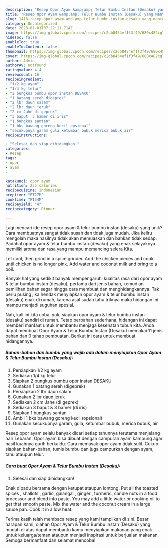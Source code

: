 ```yaml
---
description: "Resep Opor Ayam &amp;amp; Telur Bumbu Instan (Desaku) yang Mantap"
title: "Resep Opor Ayam &amp;amp; Telur Bumbu Instan (Desaku) yang Mantap"
slug: 1418-resep-opor-ayam-and-amp-telur-bumbu-instan-desaku-yang-mantap
category: Uncategorized
date: 2023-01-01T07:22:11.714Z
image: https://img-global.cpcdn.com/recipes/c2db8454ef1f3f49/680x482cq70/opor-ayam-telur-bumbu-instan-desaku-foto-resep-utama.jpg
hideToc: false
enableToc: true
enableTocContent: false
thumbnail: https://img-global.cpcdn.com/recipes/c2db8454ef1f3f49/680x482cq70/opor-ayam-telur-bumbu-instan-desaku-foto-resep-utama.jpg
cover: https://img-global.cpcdn.com/recipes/c2db8454ef1f3f49/680x482cq70/opor-ayam-telur-bumbu-instan-desaku-foto-resep-utama.jpg
author: Admin
authorAv: notfound
ratingvalue: 4.4
reviewcount: 16
recipeingredient:
- "1/2 kg ayam"
- "1/4 kg telur"
- "2 bungkus bumbu opor instan DESAKU"
- "1 batang sereh digeprek"
- "2 lbr daun salam"
- "2 lbr daun jeruk"
- "2 cm Jahe di geprek"
- "3 baput  3 bamer di iris"
- "1 bungkus santan"
- "1 bks bawang goreng kecil opsional"
- "secukupnya garam gula ketumbar bubuk merica bubuk air"
recipeinstructions:

- "Selesai dan siap dihidangkan!"
categories:
- Resep
tags:
- opor
- ayam
- 

katakunci: opor ayam  
nutrition: 255 calories
recipecuisine: Indonesian
preptime: "PT27M"
cooktime: "PT54M"
recipeyield: "4"
recipecategory: Dinner

---
```





Lagi mencari ide resep opor ayam &amp; telur bumbu instan (desaku) yang unik? Cara membuatnya sangat tidak susah dan tidak juga mudah. Jika keliru mengolah maka hasilnya tidak akan memuaskan dan bahkan tidak sedap. Padahal opor ayam &amp; telur bumbu instan (desaku) yang enak selayaknya memiliki aroma dan rasa yang mampu memancing selera Kita.





Let cool, then grind in a spice grinder. Add the chicken pieces and cook until chicken is no longer pink. Add water and coconut milk and bring to a boil.

Banyak hal yang sedikit banyak mempengaruhi kualitas rasa dari opor ayam &amp; telur bumbu instan (desaku), pertama dari jenis bahan, kemudian pemilihan bahan segar hingga cara membuat dan menghidangkannya. Tak perlu pusing jika hendak menyiapkan opor ayam &amp; telur bumbu instan (desaku) enak di rumah, karena asal sudah tahu triknya maka hidangan ini mampu menjadi suguhan spesial.






Nah, kali ini kita coba, yuk, siapkan opor ayam &amp; telur bumbu instan (desaku) sendiri di rumah. Tetap berbahan sederhana, hidangan ini dapat memberi manfaat untuk membantu menjaga kesehatan tubuh kita. Anda dapat membuat Opor Ayam &amp; Telur Bumbu Instan (Desaku) memakai 11 jenis bahan dan 0 tahap pembuatan. Berikut ini cara untuk membuat hidangannya.

<!--inarticleads1-->

##### Bahan-bahan dan bumbu yang wajib ada dalam menyiapkan Opor Ayam &amp; Telur Bumbu Instan (Desaku):

1. Persiapkan 1/2 kg ayam
1. Sediakan 1/4 kg telur
1. Siapkan 2 bungkus bumbu opor instan DESAKU
1. Gunakan 1 batang sereh (digeprek)
1. Persiapkan 2 lbr daun salam
1. Gunakan 2 lbr daun jeruk
1. Sediakan 2 cm Jahe (di geprek)
1. Sediakan 3 baput &amp; 3 bamer (di iris)
1. Siapkan 1 bungkus santan
1. Ambil 1 bks bawang goreng kecil (opsional)
1. Gunakan secukupnya garam, gula, ketumbar bubuk, merica bubuk, air


Resep opor ayam selalu banyak dicari setiap tahunnya terutama menjelang hari Lebaran. Opor ayam bisa dibuat dengan campuran ayam kampung agar hasil kuahnya gurih berkaldu. Cara memasak opor ayam tidak sulit. Cukup siapkan bahan-bahan, tumis bumbu dan juga campurkan dengan ayam, tahu ataupun telur. 

<!--inarticleads2-->

##### Cara buat Opor Ayam &amp; Telur Bumbu Instan (Desaku):


1. Selesai dan siap dihidangkan!

Enak dipadu bersama dengan ketupat ataupun lontong. Put all the toasted spices , shallots , garlic, galangal , ginger , turmeric, candle nuts in a food processor and blend into paste. You may add a little water or cooking oil to get that smooth paste. Mix the water and the coconut cream in a large sauce pan. Cook it in a low heat. 

Terima kasih telah membaca resep yang kami tampilkan di sini. Besar harapan kami, olahan Opor Ayam &amp; Telur Bumbu Instan (Desaku) yang mudah di atas dapat membantu kamu menyiapkan makanan yang enak untuk keluarga/teman ataupun menjadi inspirasi untuk berjualan makanan. Semoga bermanfaat dan selamat mencoba!
